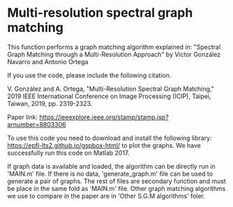 # Multi-resolution spectral graph matching
This function performs a graph matching algorithm explained in:
"Spectral Graph Matching through a Multi-Resolution Approach" by
Victor González Navarro and Antonio Ortega

If you use the code, please include the following citation.

V. González and A. Ortega, "Multi-Resolution Spectral Graph Matching," 2019 IEEE International Conference on Image Processing (ICIP), Taipei, Taiwan, 2019, pp. 2319-2323.

Paper link: https://ieeexplore.ieee.org/stamp/stamp.jsp?arnumber=8803306

To use this code you need to download and install the following library:
https://epfl-lts2.github.io/gspbox-html/ to plot the graphs. We have successfully run this code on Matlab 2017.

If graph data is available and loaded, the algorithm can be directly run in 'MAIN.m' file.
If there is no data, 'generate_graph.m' file can be used to generate a pair of graphs.
The rest of files are secondary function and must be place in the same fold as 'MAIN.m' file.
Other graph matching algorithms we use to compare in the paper are in 'Other S.G.M algorithms' foler.
